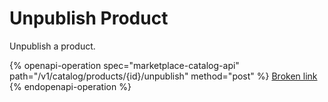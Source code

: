 # Unpublish Product

Unpublish a product.

{% openapi-operation spec="marketplace-catalog-api" path="/v1/catalog/products/{id}/unpublish" method="post" %}
[Broken link](broken-reference)
{% endopenapi-operation %}
